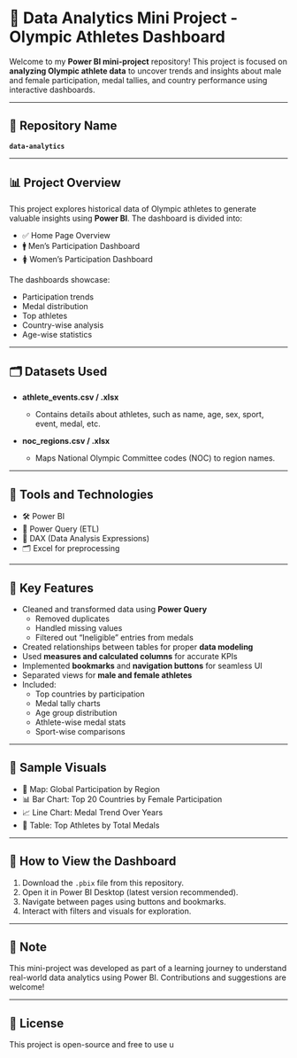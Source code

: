 # 🏅 Data Analytics Mini Project - Olympic Athletes Dashboard

Welcome to my **Power BI mini-project** repository! This project is focused on **analyzing Olympic athlete data** to uncover trends and insights about male and female participation, medal tallies, and country performance using interactive dashboards.

---

## 📁 Repository Name
**`data-analytics`**

---

## 📊 Project Overview

This project explores historical data of Olympic athletes to generate valuable insights using **Power BI**. The dashboard is divided into:

- ✅ Home Page Overview
- 🚹 Men’s Participation Dashboard
- 🚺 Women’s Participation Dashboard

The dashboards showcase:
- Participation trends
- Medal distribution
- Top athletes
- Country-wise analysis
- Age-wise statistics

---

## 🗂️ Datasets Used

- **athlete_events.csv / .xlsx**
  - Contains details about athletes, such as name, age, sex, sport, event, medal, etc.
  
- **noc_regions.csv / .xlsx**
  - Maps National Olympic Committee codes (NOC) to region names.

---

## 🔧 Tools and Technologies

- 🛠️ Power BI
- 🧪 Power Query (ETL)
- 🧠 DAX (Data Analysis Expressions)
- 🗂️ Excel for preprocessing

---

## 📌 Key Features

- Cleaned and transformed data using **Power Query**
  - Removed duplicates
  - Handled missing values
  - Filtered out “Ineligible” entries from medals
- Created relationships between tables for proper **data modeling**
- Used **measures and calculated columns** for accurate KPIs
- Implemented **bookmarks** and **navigation buttons** for seamless UI
- Separated views for **male and female athletes**
- Included:
  - Top countries by participation
  - Medal tally charts
  - Age group distribution
  - Athlete-wise medal stats
  - Sport-wise comparisons

---

## 📌 Sample Visuals

- 📍 Map: Global Participation by Region
- 📊 Bar Chart: Top 20 Countries by Female Participation
- 📈 Line Chart: Medal Trend Over Years
- 🥇 Table: Top Athletes by Total Medals

---

## 🚀 How to View the Dashboard

1. Download the `.pbix` file from this repository.
2. Open it in Power BI Desktop (latest version recommended).
3. Navigate between pages using buttons and bookmarks.
4. Interact with filters and visuals for exploration.

---



## 📌 Note

This mini-project was developed as part of a learning journey to understand real-world data analytics using Power BI. Contributions and suggestions are welcome!

---

## 📄 License

This project is open-source and free to use u
